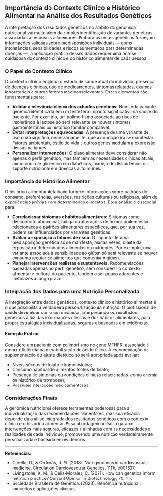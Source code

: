
## Importância do Contexto Clínico e Histórico Alimentar na Análise dos Resultados Genéticos

A interpretação dos resultados genéticos no âmbito da genômica nutricional vai muito além da simples identificação de variantes genéticas associadas a respostas alimentares. Embora os testes genéticos forneçam informações valiosas sobre predisposições individuais — como intolerâncias, sensibilidades e riscos aumentados para determinadas doenças —, a aplicação prática desses dados requer uma análise cuidadosa do contexto clínico e do histórico alimentar de cada pessoa.

### O Papel do Contexto Clínico

O contexto clínico engloba o estado de saúde atual do indivíduo, presença de doenças crônicas, uso de medicamentos, sintomas relatados, exames laboratoriais e outros fatores médicos relevantes. Esses elementos são fundamentais para:

- **Validar a relevância clínica dos achados genéticos:** Nem toda variante genética identificada em um teste terá impacto significativo na saúde do paciente. Por exemplo, um polimorfismo associado ao risco de intolerância à lactose só será relevante se houver sintomas gastrointestinais ou histórico familiar compatível.
- **Evitar interpretações equivocadas:** A presença de uma variante de risco não significa, necessariamente, que a condição irá se manifestar. Fatores ambientais, estilo de vida e outros genes modulam a expressão dessas variantes.
- **Personalizar intervenções:** O plano alimentar deve considerar não apenas o perfil genético, mas também as necessidades clínicas atuais, como controle glicêmico em diabéticos, manejo de dislipidemias ou suporte nutricional em doenças autoimunes.

### Importância do Histórico Alimentar

O histórico alimentar detalhado fornece informações sobre padrões de consumo, preferências, aversões, restrições culturais ou religiosas, além de experiências prévias com determinados alimentos. Essa análise é essencial para:

- **Correlacionar sintomas e hábitos alimentares:** Sintomas como desconforto abdominal, fadiga ou alterações de humor podem estar relacionados a padrões alimentares específicos, que, por sua vez, podem ser influenciados por variantes genéticas.
- **Avaliar a exposição a fatores de risco:** O impacto de uma predisposição genética só se manifesta, muitas vezes, diante da exposição a determinados alimentos ou nutrientes. Por exemplo, uma variante associada à sensibilidade ao glúten só será relevante se houver consumo regular de alimentos que contenham glúten.
- **Planejar intervenções realistas e sustentáveis:** Recomendações baseadas apenas no perfil genético, sem considerar o contexto alimentar e cultural do paciente, tendem a ser pouco aderentes e ineficazes a longo prazo.

### Integração dos Dados para uma Nutrição Personalizada

A integração entre dados genéticos, contexto clínico e histórico alimentar é o que possibilita a verdadeira personalização da nutrição. O profissional de saúde deve atuar como um mediador, interpretando os resultados genéticos à luz das informações clínicas e dos hábitos alimentares, para propor estratégias individualizadas, seguras e baseadas em evidências.

#### Exemplo Prático

Considere um paciente com polimorfismo no gene MTHFR, associado à menor eficiência na metabolização do ácido fólico. A recomendação de suplementação ou ajuste dietético só será apropriada após avaliar:

- Níveis séricos de folato e homocisteína;
- Consumo habitual de alimentos fontes de folato;
- Presença de sintomas ou condições clínicas relacionadas (como anemia ou histórico de trombose);
- Possíveis interações medicamentosas.

### Considerações Finais

A genômica nutricional oferece ferramentas poderosas para a individualização das recomendações alimentares, mas sua eficácia depende da análise integrada dos resultados genéticos com o contexto clínico e o histórico alimentar. Essa abordagem holística garante intervenções mais seguras, eficazes e alinhadas com as necessidades e realidades de cada indivíduo, promovendo uma nutrição verdadeiramente personalizada e baseada em evidências.

---
**Referências:**
- Corella, D., & Ordovás, J. M. (2018). Nutrigenomics in cardiovascular medicine. Circulation Cardiovascular Genetics, 11(1), e001537.
- Livingstone, K. M., & Celis-Morales, C. (2021). How can genetics inform nutrition practice? Current Opinion in Biotechnology, 70, 1-7.
- Sociedade Brasileira de Genética. (2023). Genômica nutricional: conceitos e aplicações clínicas.
```

